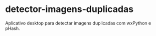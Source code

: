 # detector-imagens-duplicadas
Aplicativo desktop para detectar imagens duplicadas com wxPython e pHash.
